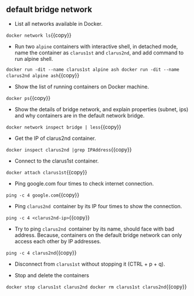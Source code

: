 ## default bridge network

- List all networks available in Docker.

`docker network ls`{{copy}}

- Run two `alpine` containers with interactive shell, in detached mode, name the container as `clarus1st` and `clarus2nd`, and add command to run alpine shell.

`docker run -dit --name clarus1st alpine ash
docker run -dit --name clarus2nd alpine ash`{{copy}}

- Show the list of running containers on Docker machine.

`docker ps`{{copy}}

- Show the details of bridge network, and explain properties (subnet, ips) and why containers are in the default network bridge.

`docker network inspect bridge | less`{{copy}}

- Get the IP of clarus2nd container.

`docker inspect clarus2nd |grep IPAddress`{{copy}}

- Connect to the clarus1st container.

`docker attach clarus1st`{{copy}}

- Ping google.com four times to check internet connection.

`ping -c 4 google.com`{{copy}}

- Ping `clarus2nd `container by its IP four times to show the connection.

`ping -c 4 <clarus2nd-ip>`{{copy}}


- Try to ping `clarus2nd `container by its name, should face with bad address. Because, containers on the default bridge network can only access each other by IP addresses. 

`ping -c 4 clarus2nd`{{copy}}

- Disconnect from `clarus1st` without stopping it (CTRL + p + q).

- Stop and delete the containers

`
docker stop clarus1st clarus2nd
docker rm clarus1st clarus2nd
`{{copy}}